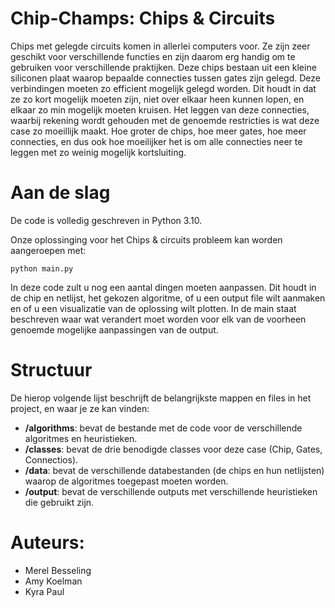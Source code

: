 # Chip-Champs: Chips & Circuits
Chips met gelegde circuits komen in allerlei computers voor. Ze zijn zeer geschikt voor verschillende functies en zijn daarom erg handig om te gebruiken voor verschillende praktijken. Deze chips bestaan uit een kleine siliconen plaat waarop bepaalde connecties tussen gates zijn gelegd. Deze verbindingen moeten zo efficient mogelijk gelegd worden. Dit houdt in dat ze zo kort mogelijk moeten zijn, niet over elkaar heen kunnen lopen, en elkaar zo min mogelijk moeten kruisen. Het leggen van deze connecties, waarbij rekening wordt gehouden met de genoemde restricties is wat deze case zo moeillijk maakt. Hoe groter de chips, hoe meer gates, hoe meer connecties, en dus ook hoe moeilijker het is om alle connecties neer te leggen met zo weinig mogelijk kortsluiting.

# Aan de slag
De code is volledig geschreven in Python 3.10.

Onze oplossinging voor het Chips & circuits probleem kan worden aangeroepen met:

```python main.py```

In deze code zult u nog een aantal dingen moeten aanpassen. Dit houdt in de chip en netlijst, het gekozen algoritme, of u een output file wilt aanmaken en of u een visualizatie van de oplossing wilt plotten. In de main staat beschreven waar wat verandert moet worden voor elk van de voorheen genoemde mogelijke aanpassingen van de output.

# Structuur
De hierop volgende lijst beschrijft de belangrijkste mappen en files in het project, en waar je ze kan vinden:
- **/algorithms**: bevat de bestande met de code voor de verschillende algoritmes en heuristieken.
- **/classes**: bevat de drie benodigde classes voor deze case (Chip, Gates, Connectios).
- **/data**: bevat de verschillende databestanden (de chips en hun netlijsten) waarop de algoritmes toegepast moeten worden.
- **/output**: bevat de verschillende outputs met verschillende heuristieken die gebruikt zijn.

# Auteurs:
- Merel Besseling
- Amy Koelman
- Kyra Paul
